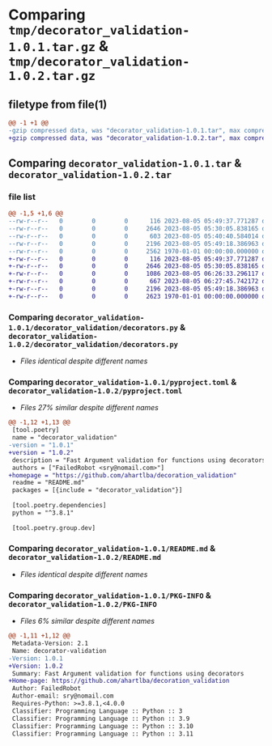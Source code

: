 # Comparing `tmp/decorator_validation-1.0.1.tar.gz` & `tmp/decorator_validation-1.0.2.tar.gz`

## filetype from file(1)

```diff
@@ -1 +1 @@
-gzip compressed data, was "decorator_validation-1.0.1.tar", max compression
+gzip compressed data, was "decorator_validation-1.0.2.tar", max compression
```

## Comparing `decorator_validation-1.0.1.tar` & `decorator_validation-1.0.2.tar`

### file list

```diff
@@ -1,5 +1,6 @@
--rw-r--r--   0        0        0      116 2023-08-05 05:49:37.771287 decorator_validation-1.0.1/decorator_validation/__init__.py
--rw-r--r--   0        0        0     2646 2023-08-05 05:30:05.838165 decorator_validation-1.0.1/decorator_validation/decorators.py
--rw-r--r--   0        0        0      603 2023-08-05 05:40:40.584014 decorator_validation-1.0.1/pyproject.toml
--rw-r--r--   0        0        0     2196 2023-08-05 05:49:18.386963 decorator_validation-1.0.1/README.md
--rw-r--r--   0        0        0     2562 1970-01-01 00:00:00.000000 decorator_validation-1.0.1/PKG-INFO
+-rw-r--r--   0        0        0      116 2023-08-05 05:49:37.771287 decorator_validation-1.0.2/decorator_validation/__init__.py
+-rw-r--r--   0        0        0     2646 2023-08-05 05:30:05.838165 decorator_validation-1.0.2/decorator_validation/decorators.py
+-rw-r--r--   0        0        0     1086 2023-08-05 06:26:33.296117 decorator_validation-1.0.2/LICENSE
+-rw-r--r--   0        0        0      667 2023-08-05 06:27:45.742172 decorator_validation-1.0.2/pyproject.toml
+-rw-r--r--   0        0        0     2196 2023-08-05 05:49:18.386963 decorator_validation-1.0.2/README.md
+-rw-r--r--   0        0        0     2623 1970-01-01 00:00:00.000000 decorator_validation-1.0.2/PKG-INFO
```

### Comparing `decorator_validation-1.0.1/decorator_validation/decorators.py` & `decorator_validation-1.0.2/decorator_validation/decorators.py`

 * *Files identical despite different names*

### Comparing `decorator_validation-1.0.1/pyproject.toml` & `decorator_validation-1.0.2/pyproject.toml`

 * *Files 27% similar despite different names*

```diff
@@ -1,12 +1,13 @@
 [tool.poetry]
 name = "decorator_validation"
-version = "1.0.1"
+version = "1.0.2"
 description = "Fast Argument validation for functions using decorators"
 authors = ["FailedRobot <sry@nomail.com>"]
+homepage = "https://github.com/ahartlba/decoration_validation"
 readme = "README.md"
 packages = [{include = "decorator_validation"}]
 
 [tool.poetry.dependencies]
 python = "^3.8.1"
 
 [tool.poetry.group.dev]
```

### Comparing `decorator_validation-1.0.1/README.md` & `decorator_validation-1.0.2/README.md`

 * *Files identical despite different names*

### Comparing `decorator_validation-1.0.1/PKG-INFO` & `decorator_validation-1.0.2/PKG-INFO`

 * *Files 6% similar despite different names*

```diff
@@ -1,11 +1,12 @@
 Metadata-Version: 2.1
 Name: decorator-validation
-Version: 1.0.1
+Version: 1.0.2
 Summary: Fast Argument validation for functions using decorators
+Home-page: https://github.com/ahartlba/decoration_validation
 Author: FailedRobot
 Author-email: sry@nomail.com
 Requires-Python: >=3.8.1,<4.0.0
 Classifier: Programming Language :: Python :: 3
 Classifier: Programming Language :: Python :: 3.9
 Classifier: Programming Language :: Python :: 3.10
 Classifier: Programming Language :: Python :: 3.11
```

